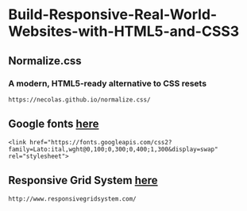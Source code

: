 # Build-Responsive-Real-World-Websites-with-HTML5-and-CSS3

## Normalize.css


### A modern, HTML5-ready alternative to CSS resets
```
https://necolas.github.io/normalize.css/
```

## Google fonts [here](https://fonts.google.com/specimen/Lato#standard-styles)
```
<link href="https://fonts.googleapis.com/css2?family=Lato:ital,wght@0,100;0,300;0,400;1,300&display=swap" rel="stylesheet">
```

## Responsive Grid System [here](http://www.responsivegridsystem.com/)
```
http://www.responsivegridsystem.com/
```
